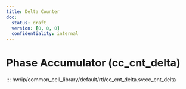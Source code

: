 ```yaml
---
title: Delta Counter
doc:
  status: draft
  version: [0, 0, 0]
  confidentiality: internal
---
```


# Phase Accumulator (cc_cnt_delta)

::: hw/ip/common_cell_library/default/rtl/cc_cnt_delta.sv:cc_cnt_delta
